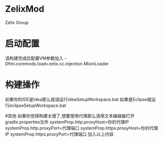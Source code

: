 # ZelixMod
Zelix Group

# 启动配置
请构建完成后配置VM参数加入
	-Dfml.coremods.load=zelix.cc.injection.MixinLoader

# 构建操作
如果你的IDE是Idea那么就请运行ideaSetupWorkspace.bat
如果是Eclipse就运行eclipseSetupWorkspace.bat

#其他
如果你觉得构建太慢了,想要使用代理那么请用文本编辑器打开gradle.properties文件
  systemProp.http.proxyHost=你的代理IP
  systemProp.http.proxyPort=代理端口
  systemProp.https.proxyHost=你的代理IP
  systemProp.https.proxyPort=代理端口
加入以上内容
